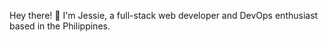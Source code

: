 Hey there! 👋
I'm Jessie, a full-stack web developer and DevOps enthusiast based in the Philippines.
